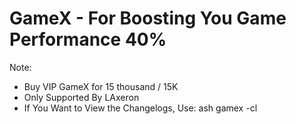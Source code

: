 # GameX - For Boosting You Game Performance 40%

Note:
- Buy VIP GameX for 15 thousand / 15K
- Only Supported By LAxeron
- If You Want to View the Changelogs, Use: ash gamex -cl
